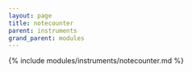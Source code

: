 ```yaml
---
layout: page
title: notecounter
parent: instruments
grand_parent: modules
---
```


{% include modules/instruments/notecounter.md %}
